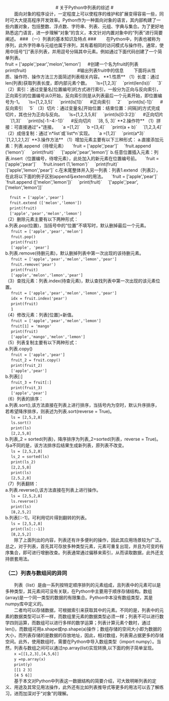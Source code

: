 <center>
# 关于Python中列表的综述 #
</center>
&emsp;&emsp;面向对象的程序设计，一定程度上可以使程序的维护和扩展变得容易一些，同时可大大提高程序开发效率。Python作为一种面向对象的语言，其内部构建了一些内置对象，包括整数、浮点数、字符串、列表、元组、字典与集合。为了更好地熟悉这门语言，进一步理解“对象”的含义，本文针对内置对象中的“列表”进行简要阐述。
### （一）列表的基本知识及特点 ###
&emsp;&emsp;在Python中，列表也被称为序列，此外字符串与元组也属于序列，其有着相同的访问模式与操作符。通常，使用中括号“[]”表示列表，并用逗号分隔其中元素。例如通过下面代码创建了一个简单列表。
    <br>fruit = ['apple','pear','melon','lemon'] &emsp; #创建一个名为fruit的列表
    <br>print(fruit) &emsp;&emsp;&emsp;&emsp;&emsp;&emsp;&emsp;&emsp;&emsp;&emsp;&emsp; #输出列表fruit中的信息  
&emsp;&emsp;下面将从性质、操作符、操作方法三方面简述列表相关内容。  
**1.性质**  
（1）长度：通过len(列表)获取列表长度，即内部元素个数。  
&emsp;`ls=[1,2,3]`  
&emsp;`print(len(ls))`  
&emsp;`3`  
（2）索引：通过变量名[位置编号]的方式进行索引，一般分为正向与反向索引，正向索引的位置编号从0开始，反向索引则是从列表最后一个元素开始，即位置编号为-1。  
&emsp;`ls=[1,2,3,5]`  
&emsp;`print(ls[1])`  &emsp; #正向索引  
&emsp;`2`   
&emsp;`print(ls[-1])` &emsp; #反向索引  
&emsp;`5`   
（3）切片：通过变量名[开始位置：结束位置：间隔]的方式完成切片，其也分为正向与反向。   
&emsp;`ls=[1,2,3,5,8]`  
&emsp;`print(ls[0:3:2])` &emsp; #正向切片  
&emsp;`[1,3]`   
&emsp;`print(ls[-1:-4:-1])` &emsp; #反向切片  
&emsp;`[8, 5, 3]`   
**2.操作符**    
（1）拼接：可直接通过“+”连接。  
&emsp;`a =[1,2]`  
&emsp;`b =[3,4]`  
&emsp;`print(a + b)`   
&emsp;`[1,2,3,4]`   
（2）成倍复制：通过`n*list`或`list*n`实现。   
&emsp;`a =[1,2]`   
&emsp;`print(a*3)`     
&emsp;`[1,2,1,2,1,2]`  
**3.操作方法**   
（1）增加元素主要有以下三种形式：  
a.直接添加元素：列表.append（待增元素）  
&emsp;`fruit = ['apple','pear']`  
&emsp;`fruit.append ('lemon')`   
&emsp;`print(fruit)`   
&emsp;`['apple','pear','lemon']`  
b.任意位置插入元素：列表.insert（位置编号，待增元素），此处加入的新元素在位置编号前。  
&emsp;`fruit = ['apple','pear']`  
&emsp;`fruit.insert (1,'lemon')`   
&emsp;`print(fruit)`   
&emsp;`['apple','lemon','pear']`   
c.在末尾整体并入另一列表：列表1.extend（列表2），在此将以下面的例子区别append与extend的用法。  
&emsp;`fruit = ['apple','pear']`  
&emsp;`fruit.append (['melon','lemon'])`   
&emsp;`print(fruit)`   
&emsp;`['apple','pear',['melon','lemon']]`    
  
&emsp;`fruit = ['apple','pear']`  
&emsp;`fruit.extend (['melon','lemon'])`   
&emsp;`print(fruit)`   
&emsp;`['apple','pear','melon','lemon']`   
（2）删除元素主要有以下两种形式：  
a.列表.pop(位置)，当括号中的“位置”不填写时，默认删掉最后一个元素。  
&emsp; `fruit = ['apple','pear','melon']`  
&emsp; `fruit.pop()`  
&emsp; `print(fruit)`   
&emsp; `['apple', 'pear']`  
b.列表.remove(待删元素)，默认删掉列表中第一次出现的该待删元素。  
&emsp; `fruit = ['apple','pear','melon','lemon','pear']`  
&emsp; `fruit.remove('pear')`  
&emsp; `print(fruit)`   
&emsp; `['apple','melon','lemon','pear']`  
（3）查找元素：列表.index(待查元素)，默认查找列表中第一次出现的该元素位置。  
&emsp; `fruit = ['apple','pear','melon','lemon','pear']`  
&emsp; `idx = fruit.index('pear')`  
&emsp; `print(fruit)`   
&emsp; `1`  
（4）修改元素：列表[位置]=新值。  
&emsp; `fruit = ['apple','pear','melon','lemon']`  
&emsp; `fruit[1] = 'mango'`  
&emsp; `print(fruit)`   
&emsp; `['apple','mango','melon','lemon']`  
（5）列表复制主要有以下两种形式：  
a.列表.copy()  
&emsp; `fruit = ['apple','pear']`  
&emsp; `fruit_2 = fruit.copy()`  
&emsp; `print(fruit_2)`  
&emsp; `['apple','pear']`   
b.列表[:]  
&emsp; `fruit_3 = fruit[:]`  
&emsp; `print(fruit_3)`  
&emsp; `['apple','pear']`    
（6）列表的排序：   
a.列表.sort(),该方法直接在列表上进行排序，当括号内为空时，默认升序排序，若希望降序排序，则表述为列表.sort(reverse = True)。  
&emsp; `ls = [2,5,2,8]`   
&emsp; `ls.sort()`   
&emsp; `print(ls)`   
&emsp; `[2,2,5,8]`   
b.列表_2 = sorted(列表)，降序排序为列表_2=sorted(列表，reverse = True)。与a不同的是，该方法排序后结果生成新列表，原列表不改变。  
&emsp; `ls = [2,5,2,8]`   
&emsp; `ls_2 = sorted(ls)`   
&emsp; `print(ls_2)`   
&emsp; `[2,2,5,8]`  
&emsp; `print(ls)`   
&emsp; `[2,5,2,8]`  
（7）列表翻转：  
a.列表.reverse(),该方法直接在列表上进行操作。  
&emsp; `ls = [2,5,2,8]`   
&emsp; `ls.reverse()`   
&emsp; `print(ls)`   
&emsp; `[8,2,5,2]`  
b.列表[::-1]，可利用切片得到翻转的列表。  
&emsp; `ls = [2,5,2,8]`    
&emsp; `print(ls[::-1])`   
&emsp; `[8,2,5,2]`  
&emsp;&emsp;除了上面列出的内容，列表还有许多便利的操作，因此其应用场景较为广泛。总之，对于列表，首先其可存放多种类型元素，元素可重复出现，并且为可变的有序集合，即可进行增删改查。列表通常通过偏移来索引，从而读取数据，此外还支持嵌套用法。
### （二）列表与数组间的异同 ###
&emsp;&emsp;列表（list）是由一系列按特定顺序排列的元素组成，且列表中的元素可以是多种类型，其元素间可没有关联，在Python中主要用于顺序存储结构。数组(array)是一个同一类型的数据的有限集合。Python中本没有数组类型，其是numpy库中定义的。  
&emsp;&emsp;二者均可以存储数据，可根据索引来获取其中的元素。不同的是，列表中的元素的数据类型可以不一样，而数组里元素的数据类型必须一样；列表不可以进行数学四则运算，而数组可以进行多样的数学运算；列表计算元素个数时，通过len()，而数组可用a.shape或np.shape(a)操作；数组存储的空间大小即为数据的大小，而列表存储的是数据的存放地址，因此，相对数组，列表需占据更多的存储空间。此外，使用数组时，需要在Python中导入数组类型（import numpy）。当然，列表与数组之间可以通过np.array(list)实现转换,以下面的例子简单呈现。  
&emsp;&emsp;`x =[[1,2,3],[4,5,6]]`  
&emsp;&emsp;`y =np.array(x)`  
&emsp;&emsp;`print(y)`   
&emsp;&emsp;`[[1 2 3]`    
&emsp;&emsp;`[4 5 6]]`  
&emsp;&emsp;基于本文对Python中列表这一数据结构的简要介绍，可大致明晰列表的定义、用途及其常见用法操作，此外还有比如列表推导式等更多的用法可以去了解练习，进而加深对于“对象”的理解。

